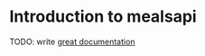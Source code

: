 # Introduction to mealsapi

TODO: write [great documentation](http://jacobian.org/writing/what-to-write/)
